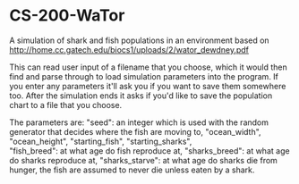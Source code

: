 # CS-200-WaTor
A simulation of shark and fish populations in an environment based on http://home.cc.gatech.edu/biocs1/uploads/2/wator_dewdney.pdf

This can read user input of a filename that you choose, which it would then find and parse through to load simulation parameters into the program. If you enter any parameters it'll ask you if you want to save them somewhere too. After the simulation ends it asks if you'd like to save the population chart to a file that you choose.

The parameters are:
"seed": an integer which is used with the random generator that decides where the fish are moving to, 
"ocean_width", 
"ocean_height", 
"starting_fish", 
"starting_sharks",  
"fish_breed": at what age do fish reproduce at, 
"sharks_breed": at what age do sharks reproduce at, 
"sharks_starve": at what age do sharks die from hunger, the fish are assumed to never die unless eaten by a shark.
